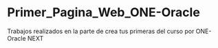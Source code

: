 # Primer_Pagina_Web_ONE-Oracle
Trabajos realizados en la parte de crea tus primeras  del curso por ONE-Oracle NEXT
